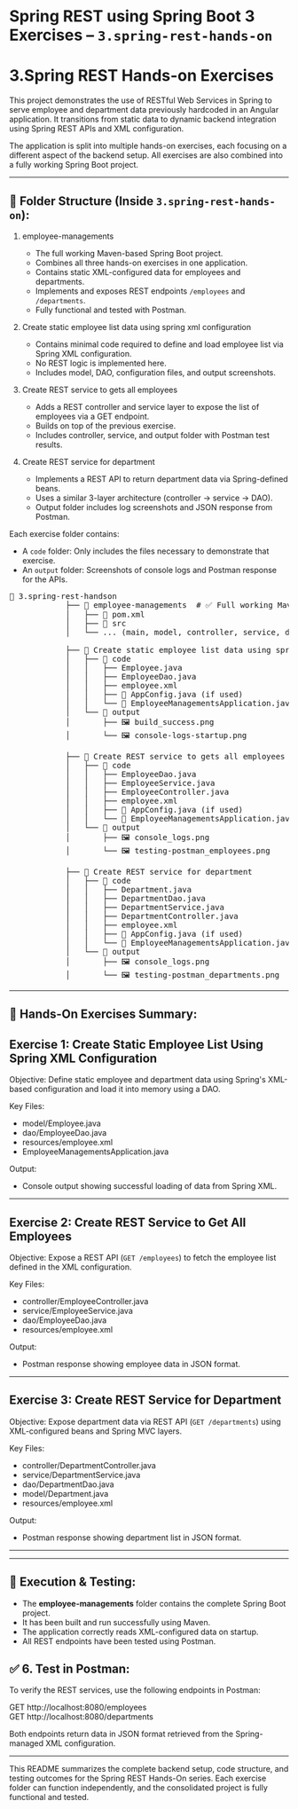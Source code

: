 # Spring REST using Spring Boot 3 Exercises – `3.spring-rest-hands-on`

# 3.Spring REST Hands-on Exercises

This project demonstrates the use of RESTful Web Services in Spring to serve employee and department data previously hardcoded in an Angular application. It transitions from static data to dynamic backend integration using Spring REST APIs and XML configuration.

The application is split into multiple hands-on exercises, each focusing on a different aspect of the backend setup. All exercises are also combined into a fully working Spring Boot project.

-------------------------------------------------------
📁 Folder Structure (Inside `3.spring-rest-hands-on`):
-------------------------------------------------------

1. employee-managements  
   - The full working Maven-based Spring Boot project.
   - Combines all three hands-on exercises in one application.
   - Contains static XML-configured data for employees and departments.
   - Implements and exposes REST endpoints `/employees` and `/departments`.
   - Fully functional and tested with Postman.

2. Create static employee list data using spring xml configuration  
   - Contains minimal code required to define and load employee list via Spring XML configuration.
   - No REST logic is implemented here.
   - Includes model, DAO, configuration files, and output screenshots.

3. Create REST service to gets all employees  
   - Adds a REST controller and service layer to expose the list of employees via a GET endpoint.
   - Builds on top of the previous exercise.
   - Includes controller, service, and output folder with Postman test results.

4. Create REST service for department  
   - Implements a REST API to return department data via Spring-defined beans.
   - Uses a similar 3-layer architecture (controller → service → DAO).
   - Output folder includes log screenshots and JSON response from Postman.

Each exercise folder contains:
- A `code` folder: Only includes the files necessary to demonstrate that exercise.
- An `output` folder: Screenshots of console logs and Postman response for the APIs.

<pre>📁 3.spring-rest-handson
            ├── 📁 employee-managements  # ✅ Full working Maven Spring Boot project (all hands-ons together)
            │   ├── 📄 pom.xml
            │   ├── 📁 src
            │   └── ... (main, model, controller, service, dao, resources, etc.)

            ├── 📁 Create static employee list data using spring xml configuration
            │   ├── 📁 code
            │   │   ├── Employee.java 
            │   │   ├── EmployeeDao.java 
            │   │   ├── employee.xml 
            │   │   ├── 📄 AppConfig.java (if used)
            │   │   └── 📄 EmployeeManagementsApplication.java
            │   └── 📁 output
            │       ├── 🖼️ build_success.png
            │       └── 🖼️ console-logs-startup.png

            ├── 📁 Create REST service to gets all employees
            │   ├── 📁 code
            │   │   ├── EmployeeDao.java
            │   │   ├── EmployeeService.java             
            │   │   ├── EmployeeController.java           
            │   │   ├── employee.xml             
            │   │   ├── 📄 AppConfig.java (if used)          
            │   │   └── 📄 EmployeeManagementsApplication.java
            │   └── 📁 output
            │       ├── 🖼️ console_logs.png
            │       └── 🖼️ testing-postman_employees.png

            ├── 📁 Create REST service for department
            │   ├── 📁 code
            │   │   ├── Department.java             
            │   │   ├── DepartmentDao.java            
            │   │   ├── DepartmentService.java            
            │   │   ├── DepartmentController.java           
            │   │   ├── employee.xml
            │   │   ├── 📄 AppConfig.java (if used) 
            │   │   └── 📄 EmployeeManagementsApplication.java
            │   └── 📁 output
            │       ├── 🖼️ console_logs.png
            │       └── 🖼️ testing-postman_departments.png</pre>
-------------------------------------------------------
🧩 Hands-On Exercises Summary:
-------------------------------------------------------

Exercise 1: Create Static Employee List Using Spring XML Configuration
----------------------------------------------------------------------

Objective:
Define static employee and department data using Spring's XML-based configuration and load it into memory using a DAO.

Key Files:
- model/Employee.java
- dao/EmployeeDao.java
- resources/employee.xml
- EmployeeManagementsApplication.java

Output:
- Console output showing successful loading of data from Spring XML.

---

Exercise 2: Create REST Service to Get All Employees
----------------------------------------------------

Objective:
Expose a REST API (`GET /employees`) to fetch the employee list defined in the XML configuration.

Key Files:
- controller/EmployeeController.java
- service/EmployeeService.java
- dao/EmployeeDao.java
- resources/employee.xml

Output:
- Postman response showing employee data in JSON format.

---

Exercise 3: Create REST Service for Department
----------------------------------------------

Objective:
Expose department data via REST API (`GET /departments`) using XML-configured beans and Spring MVC layers.

Key Files:
- controller/DepartmentController.java
- service/DepartmentService.java
- dao/DepartmentDao.java
- model/Department.java
- resources/employee.xml

Output:
- Postman response showing department list in JSON format.

---

-------------------------------------------------------
🚀 Execution & Testing:
-------------------------------------------------------

- The **employee-managements** folder contains the complete Spring Boot project.
- It has been built and run successfully using Maven.
- The application correctly reads XML-configured data on startup.
- All REST endpoints have been tested using Postman.

✅ 6. Test in Postman:
---------------------
To verify the REST services, use the following endpoints in Postman:

GET http://localhost:8080/employees  
GET http://localhost:8080/departments

Both endpoints return data in JSON format retrieved from the Spring-managed XML configuration.

---

This README summarizes the complete backend setup, code structure, and testing outcomes for the Spring REST Hands-On series. Each exercise folder can function independently, and the consolidated project is fully functional and tested.

